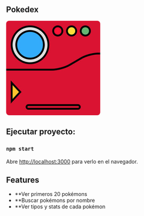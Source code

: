 ## Pokedex

<img src="./public/logo.png" alt="Pokedex Logo" style="border-radius: 8px;">

## Ejecutar proyecto:

### `npm start`
Abre [http://localhost:3000](http://localhost:3000) para verlo en el navegador.

## Features

- **Ver primeros 20 pokémons
- **Buscar pokémons por nombre
- **Ver tipos y stats de cada pokémon